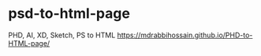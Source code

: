 # psd-to-html-page
PHD, AI, XD, Sketch, PS to HTML
https://mdrabbihossain.github.io/PHD-to-HTML-page/
